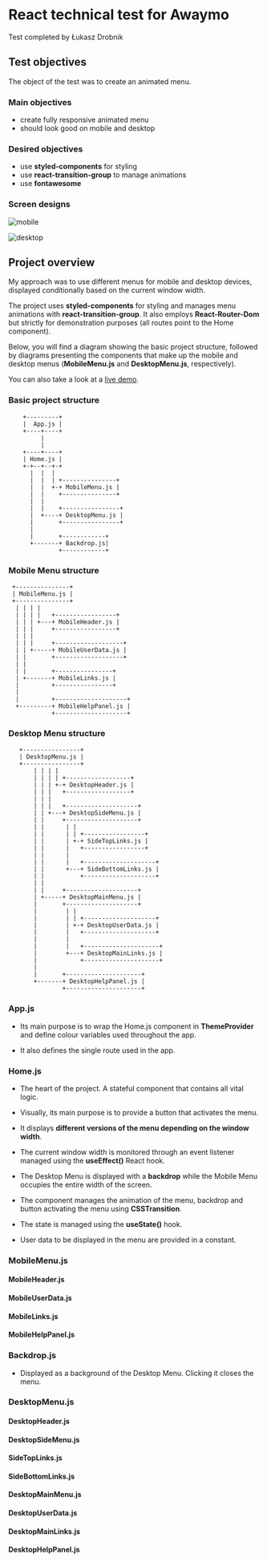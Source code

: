# React technical test for Awaymo

Test completed by Łukasz Drobnik

## Test objectives

The object of the test was to create an animated menu.

### Main objectives

- create fully responsive animated menu 
- should look good on mobile and desktop

### Desired objectives

- use **styled-components** for styling
- use **react-transition-group** to manage animations
- use **fontawesome**

### Screen designs
![mobile](<https://raw.githubusercontent.com/Awaymo/react-technical-test/master/design/mobile.png>)

![desktop](<https://raw.githubusercontent.com/Awaymo/react-technical-test/master/design/desktop.png>)

## Project overview

My approach was to use different menus for mobile and desktop devices, displayed conditionally based on the current window width.

The project uses **styled-components** for styling and manages menu animations with  **react-transition-group**. It also employs **React-Router-Dom** but strictly for demonstration purposes (all routes point to the Home component).

Below, you will find a diagram showing the basic project structure, followed by diagrams presenting the components that make up the mobile and desktop menus (**MobileMenu.js** and **DesktopMenu.js**, respectively).

You can also take a look at a [live demo](https://react-awaymo-test.netlify.com/).

### Basic project structure

        +---------+
        |  App.js |
        +----+----+
             |
             |
        +----+----+
        | Home.js |
        +-+--+--+-+
          |  |  |
          |  |  | +---------------+
          |  |  +-+ MobileMenu.js |
          |  |    +---------------+
          |  |
          |  |    +----------------+
          |  +----+ DesktopMenu.js |
          |       +----------------+
          |
          |       +------------+
          +-------+ Backdrop.js|
                  +------------+

### Mobile Menu structure

     +---------------+
     | MobileMenu.js |
     +---------------+
      | | | |
      | | | |   +-----------------+
      | | | +---+ MobileHeader.js |
      | | |     +-----------------+
      | | |
      | | |     +-------------------+
      | | +-----+ MobileUserData.js |
      | |       +-------------------+
      | |
      | |       +----------------+
      | +-------+ MobileLinks.js |
      |         +----------------+
      |
      |         +--------------------+
      +---------+ MobileHelpPanel.js |
                +--------------------+

### Desktop Menu structure


       +----------------+
       | DesktopMenu.js |
       +----------------+
           | | | |
           | | | | +------------------+
           | | | +-+ DesktopHeader.js |
           | | |   +------------------+
           | | |
           | | |   +--------------------+
           | | +---+ DesktopSideMenu.js |
           | |     +--------------------+
           | |      | |
           | |      | | +-----------------+
           | |      | +-+ SideTopLinks.js |
           | |      |   +-----------------+
           | |      |
           | |      |   +--------------------+
           | |      +---+ SideBottomLinks.js |
           | |          +--------------------+
           | |
           | |     +--------------------+
           | +-----+ DesktopMainMenu.js |
           |       +--------------------+
           |        | |
           |        | | +--------------------+
           |        | +-+ DesktopUserData.js |
           |        |   +--------------------+
           |        |
           |        |   +---------------------+
           |        +---+ DesktopMainLinks.js |
           |            +---------------------+
           |
           |       +---------------------+
           +-------+ DesktopHelpPanel.js |
                   +---------------------+

### App.js

- Its main purpose is to wrap the Home.js component in **ThemeProvider** and define colour variables used throughout the app.

- It also defines the single route used in the app.

### Home.js

- The heart of the project. A stateful component that contains all vital logic.

- Visually, its main purpose is to provide a button that activates the menu.

- It displays **different versions of the menu depending on the window width**.

- The current window width is monitored through an event listener managed using the **useEffect()** React hook.

- The Desktop Menu is displayed with a **backdrop** while the Mobile Menu occupies the entire width of the screen.

- The component manages the animation of the menu, backdrop and button activating the menu using **CSSTransition**.

- The state is managed using the **useState()** hook.

- User data to be displayed in the menu are provided in a constant.

### MobileMenu.js

#### MobileHeader.js

#### MobileUserData.js

#### MobileLinks.js

#### MobileHelpPanel.js

### Backdrop.js

- Displayed as a background of the Desktop Menu. Clicking it closes the menu.

### DesktopMenu.js

#### DesktopHeader.js

#### DesktopSideMenu.js

#### SideTopLinks.js

#### SideBottomLinks.js

#### DesktopMainMenu.js

#### DesktopUserData.js

#### DesktopMainLinks.js

#### DesktopHelpPanel.js











